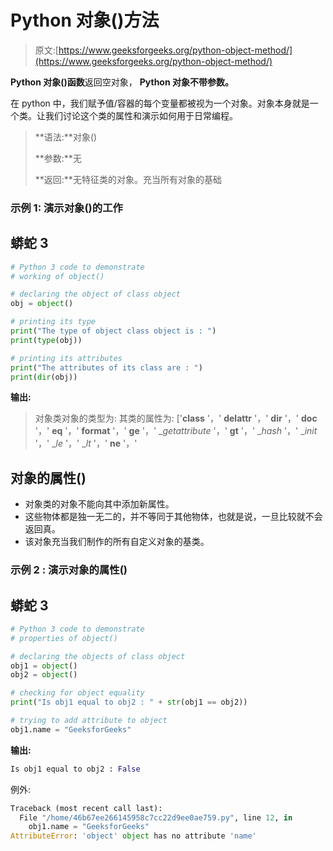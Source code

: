 # Python 对象()方法

> 原文:[https://www.geeksforgeeks.org/python-object-method/](https://www.geeksforgeeks.org/python-object-method/)

**Python 对象()函数**返回空对象， **Python 对象不带参数。**

在 python 中，我们赋予值/容器的每个变量都被视为一个对象。对象本身就是一个类。让我们讨论这个类的属性和演示如何用于日常编程。

> **语法:**对象()
> 
> **参数:**无
> 
> **返回:**无特征类的对象。充当所有对象的基础

### **示例 1:** 演示对象()的工作

## 蟒蛇 3

```py
# Python 3 code to demonstrate
# working of object()

# declaring the object of class object
obj = object()

# printing its type
print("The type of object class object is : ")
print(type(obj))

# printing its attributes
print("The attributes of its class are : ")
print(dir(obj))
```

**输出:**

> 对象类对象的类型为:
> 其类的属性为:
> ['__class__ '，' __delattr__ '，' __dir__ '，' __doc__ '，' __eq__ '，' __format__ '，' __ge__ '，' __getattribute_ '，' __gt__ '，' __hash_ '，' __init_ '，' __le_ '，' __lt_ '，' __ne__ '，'

## 对象的属性()

*   对象类的对象不能向其中添加新属性。
*   这些物体都是独一无二的，并不等同于其他物体，也就是说，一旦比较就不会返回真。
*   该对象充当我们制作的所有自定义对象的基类。

### **示例 2 :** 演示对象的属性()

## 蟒蛇 3

```py
# Python 3 code to demonstrate
# properties of object()

# declaring the objects of class object
obj1 = object()
obj2 = object()

# checking for object equality
print("Is obj1 equal to obj2 : " + str(obj1 == obj2))

# trying to add attribute to object
obj1.name = "GeeksforGeeks"
```

**输出:**

```py
Is obj1 equal to obj2 : False
```

例外:

```py
Traceback (most recent call last):
  File "/home/46b67ee266145958c7cc22d9ee0ae759.py", line 12, in 
    obj1.name = "GeeksforGeeks"
AttributeError: 'object' object has no attribute 'name'
```